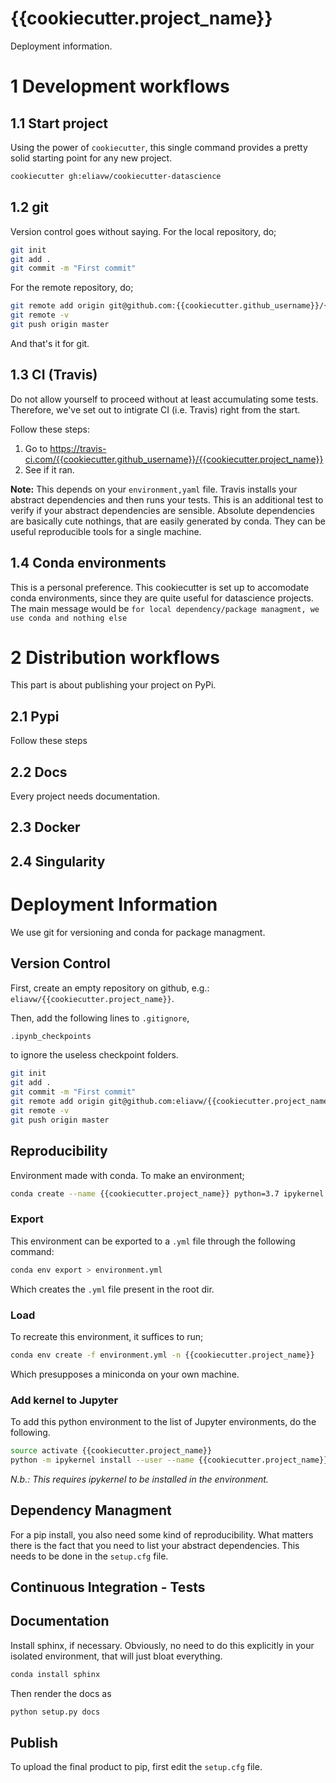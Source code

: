 # {{cookiecutter.project_name}}

Deployment information.

1 Development workflows
=======================

1.1 Start project
-----------------

Using the power of `cookiecutter`, this single command provides a pretty solid starting point for any new project.

```bash
cookiecutter gh:eliavw/cookiecutter-datascience
```

1.2 git
-------

Version control goes without saying. For the local repository, do;

```bash
git init
git add .
git commit -m "First commit"
```

For the remote repository, do;

```bash
git remote add origin git@github.com:{{cookiecutter.github_username}}/{{cookiecutter.project_name}}.git
git remote -v
git push origin master
```

And that's it for git.

1.3 CI (Travis)
---------------

Do not allow yourself to proceed without at least accumulating some tests. Therefore, we've set out to intigrate CI (i.e. Travis) right from the start.

Follow these steps:

1. Go to https://travis-ci.com/{{cookiecutter.github_username}}/{{cookiecutter.project_name}}
2. See if it ran.

**Note:** This depends on your `environment,yaml` file. Travis installs your abstract dependencies and then runs your tests. This is an additional test to verify if your abstract dependencies are sensible. Absolute dependencies are basically cute nothings, that are easily generated by conda. They can be useful reproducible tools for a single machine.


1.4 Conda environments
----------------------
This is a personal preference. This cookiecutter is set up to accomodate conda environments, since they are quite useful for datascience projects. The main message would be `for local dependency/package managment, we use conda and nothing else`


2 Distribution workflows
========================

This part is about publishing your project on PyPi.

2.1 Pypi
--------

Follow these steps

2.2 Docs
--------
Every project needs documentation.

2.3 Docker
----------

2.4 Singularity
---------------



Deployment Information
======================

We use git for versioning and conda for package managment.

Version Control
---------------

First, create an empty repository on github, e.g.: `eliavw/{{cookiecutter.project_name}}`.

Then, add the following lines to `.gitignore`,

```bash
.ipynb_checkpoints
```

to ignore the useless checkpoint folders.


```bash
git init
git add .
git commit -m "First commit"
git remote add origin git@github.com:eliavw/{{cookiecutter.project_name}}.git
git remote -v
git push origin master
```

Reproducibility
---------------

Environment made with conda. To make an environment;

```bash
conda create --name {{cookiecutter.project_name}} python=3.7 ipykernel
```

### Export
This environment can be exported to a `.yml` file through the following command:

```bash
conda env export > environment.yml
```

Which creates the `.yml` file present in the root dir.


### Load
To recreate this environment, it suffices to run;

```bash
conda env create -f environment.yml -n {{cookiecutter.project_name}} 
```

Which presupposes a miniconda on your own machine.

### Add kernel to Jupyter

To add this python environment to the list of Jupyter environments, do the following. 
```bash
source activate {{cookiecutter.project_name}}
python -m ipykernel install --user --name {{cookiecutter.project_name}} --display-name "{{cookiecutter.project_name}}"
```

_N.b.: This requires ipykernel to be installed in the environment._

Dependency Managment
--------------------

For a pip install, you also need some kind of reproducibility. What matters there is the fact that you need to list your abstract dependencies. This needs to be done in the `setup.cfg` file.


Continuous Integration - Tests
------------------------------

Documentation
-------------

Install sphinx, if necessary. Obviously, no need to do this explicitly in your isolated environment, that will just bloat everything.

```bash
conda install sphinx
```

Then render the docs as

```bash
python setup.py docs
```

Publish
-------

To upload the final product to pip, first edit the `setup.cfg` file.
